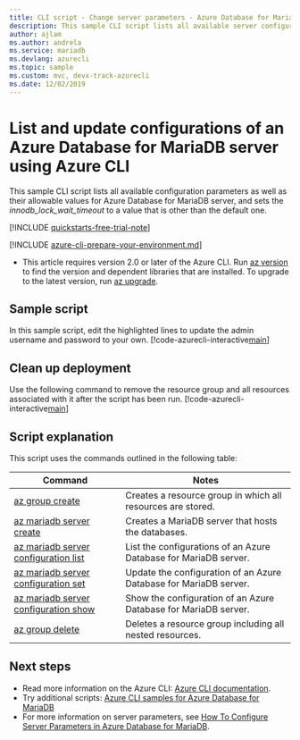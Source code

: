 ```yaml
---
title: CLI script - Change server parameters - Azure Database for MariaDB
description: This sample CLI script lists all available server configurations and updates of an Azure Database for MariaDB.
author: ajlam
ms.author: andrela
ms.service: mariadb
ms.devlang: azurecli
ms.topic: sample
ms.custom: mvc, devx-track-azurecli
ms.date: 12/02/2019
---
```


# List and update configurations of an Azure Database for MariaDB server using Azure CLI
This sample CLI script lists all available configuration parameters as well as their allowable values for Azure Database for MariaDB server, and sets the *innodb_lock_wait_timeout* to a value that is other than the default one.

[!INCLUDE [quickstarts-free-trial-note](../../../includes/quickstarts-free-trial-note.md)]

[!INCLUDE [azure-cli-prepare-your-environment.md](../../../includes/azure-cli-prepare-your-environment.md)]

 - This article requires version 2.0 or later of the Azure CLI. Run [az version](/cli/azure/reference-index#az_version) to find the version and dependent libraries that are installed. To upgrade to the latest version, run [az upgrade](/cli/azure/reference-index#az_upgrade).

## Sample script
In this sample script, edit the highlighted lines to update the admin username and password to your own.
[!code-azurecli-interactive[main](../../../cli_scripts/mariadb/change-server-configurations/change-server-configurations.sh?highlight=15-16 "List and update configurations of Azure Database for MariaDB.")]

## Clean up deployment
Use the following command to remove the resource group and all resources associated with it after the script has been run.
[!code-azurecli-interactive[main](../../../cli_scripts/mariadb/change-server-configurations/delete-mariadb.sh  "Delete the resource group.")]

## Script explanation
This script uses the commands outlined in the following table:

| **Command** | **Notes** |
|---|---|
| [az group create](/cli/azure/group#az-group-create) | Creates a resource group in which all resources are stored. |
| [az mariadb server create](/cli/azure/mariadb/server#az-mariadb-server-create) | Creates a MariaDB server that hosts the databases. |
| [az mariadb server configuration list](/cli/azure/mariadb/server/configuration#az-mariadb-server-configuration-list) | List the configurations of an Azure Database for MariaDB server. |
| [az mariadb server configuration set](/cli/azure/mariadb/server/configuration#az-mariadb-server-configuration-set) | Update the configuration of an Azure Database for MariaDB server. |
| [az mariadb server configuration show](/cli/azure/mariadb/server/configuration#az-mariadb-server-configuration-show) | Show the configuration of an Azure Database for MariaDB server. |
| [az group delete](/cli/azure/group#az-group-delete) | Deletes a resource group including all nested resources. |

## Next steps
- Read more information on the Azure CLI: [Azure CLI documentation](/cli/azure).
- Try additional scripts: [Azure CLI samples for Azure Database for MariaDB](../sample-scripts-azure-cli.md)
- For more information on server parameters, see [How To Configure Server Parameters in Azure Database for MariaDB](../howto-server-parameters.md).
